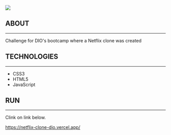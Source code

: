 <img src="img/netflix-clone.gif"><img/>

## ABOUT
---
Challenge for DIO's bootcamp  where a Netflix clone was created

## TECHNOLOGIES
---
- CSS3
- HTML5
- JavaScript

## RUN
---
Clink on link below.

https://netflix-clone-dio.vercel.app/
